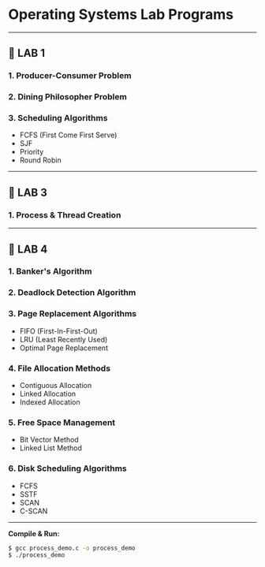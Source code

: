 # Operating Systems Lab Programs
---
## 📁 LAB 1
### 1. Producer-Consumer Problem
### 2. Dining Philosopher Problem
### 3. Scheduling Algorithms
- FCFS (First Come First Serve)
- SJF
- Priority
- Round Robin
---

## 📁 LAB 3
### 1. Process & Thread Creation
---

## 📁 LAB 4
### 1. Banker's Algorithm
### 2. Deadlock Detection Algorithm
### 3. Page Replacement Algorithms
- FIFO (First-In-First-Out)
- LRU (Least Recently Used)
- Optimal Page Replacement
### 4. File Allocation Methods
- Contiguous Allocation
- Linked Allocation
- Indexed Allocation
### 5. Free Space Management
- Bit Vector Method
- Linked List Method
### 6. Disk Scheduling Algorithms
- FCFS
- SSTF
- SCAN
- C-SCAN
---

**Compile & Run:**  
```bash
$ gcc process_demo.c -o process_demo  
$ ./process_demo  
```
